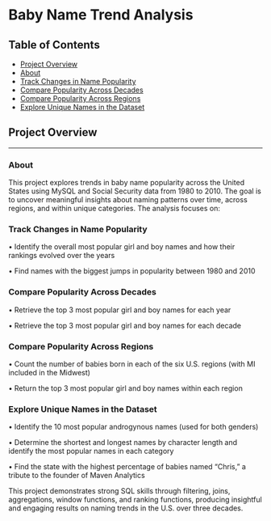 # Baby Name Trend Analysis

## Table of Contents

- [Project Overview](#project-overview)
- [About](#about)
- [Track Changes in Name Popularity](#track-changes-in-name-popularity)
- [Compare Popularity Across Decades](#compare-popularity-across-decades)
- [Compare Popularity Across Regions](#compare-popularity-across-regions)
- [Explore Unique Names in the Dataset](#explore-unique-names-in-the-dataset)

## Project Overview
---

### About

This project explores trends in baby name popularity across the United States using MySQL and Social Security data from 1980 to 2010. The goal is to uncover meaningful insights about naming patterns over time, across regions, and within unique categories. The analysis focuses on:

### Track Changes in Name Popularity

• Identify the overall most popular girl and boy names and how their rankings evolved over the years

• Find names with the biggest jumps in popularity between 1980 and 2010

### Compare Popularity Across Decades

• Retrieve the top 3 most popular girl and boy names for each year

• Retrieve the top 3 most popular girl and boy names for each decade

### Compare Popularity Across Regions

• Count the number of babies born in each of the six U.S. regions (with MI included in the Midwest)

• Return the top 3 most popular girl and boy names within each region

### Explore Unique Names in the Dataset

• Identify the 10 most popular androgynous names (used for both genders)

• Determine the shortest and longest names by character length and identify the most popular names in each category

• Find the state with the highest percentage of babies named “Chris,” a tribute to the founder of Maven Analytics

This project demonstrates strong SQL skills through filtering, joins, aggregations, window functions, and ranking functions, producing insightful and engaging results on naming trends in the U.S. over three decades.
